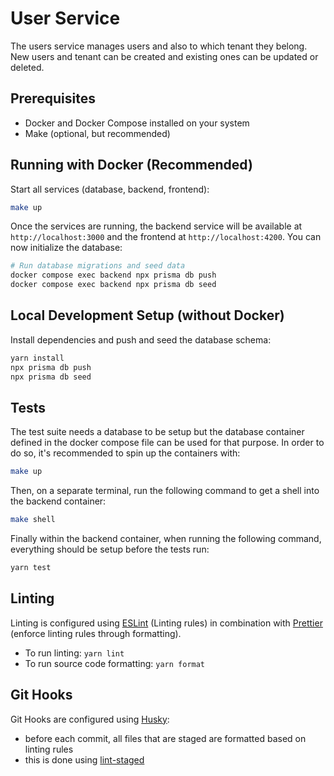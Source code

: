 # User Service

The users service manages users and also to which tenant they belong.
New users and tenant can be created and existing ones can be updated or deleted.

## Prerequisites

- Docker and Docker Compose installed on your system
- Make (optional, but recommended)

## Running with Docker (Recommended)

Start all services (database, backend, frontend):

```bash
make up
```

Once the services are running, the backend service will be available at `http://localhost:3000` and the frontend at `http://localhost:4200`. You can now initialize the database:

```bash
# Run database migrations and seed data
docker compose exec backend npx prisma db push
docker compose exec backend npx prisma db seed
```

## Local Development Setup (without Docker)

Install dependencies and push and seed the database schema:

```bash
yarn install
npx prisma db push
npx prisma db seed
```

## Tests

The test suite needs a database to be setup but the database container defined in the docker compose file can be used for that purpose. In order to do so, it's recommended to spin up the containers with:

```bash
make up
```

Then, on a separate terminal, run the following command to get a shell into the backend container:

```bash
make shell
```

Finally within the backend container, when running the following command, everything should be setup before the tests run:

```bash
yarn test
```

## Linting

Linting is configured using [ESLint](https://eslint.org/) (Linting rules) in combination with [Prettier](https://prettier.io/) (enforce linting rules through formatting).

- To run linting: `yarn lint`
- To run source code formatting: `yarn format`

## Git Hooks

Git Hooks are configured using [Husky](https://github.com/typicode/husky):

- before each commit, all files that are staged are formatted based on linting rules
- this is done using [lint-staged](https://github.com/okonet/lint-staged)
